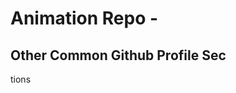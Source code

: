 























# Animation Repo - 
## Other Common Github Profile Sec



















tions



